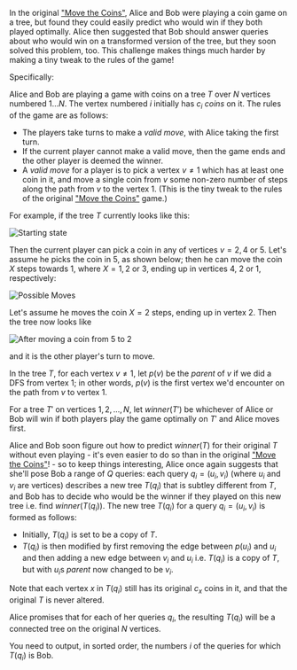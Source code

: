 In the original ["Move the Coins"](https://www.hackerrank.com/challenges/move-the-coins/problem), Alice and Bob were playing a coin game on a tree, but found they could easily predict who would win if they both played optimally.  Alice then suggested that Bob should answer queries about who would win on a transformed version of the tree, but they soon solved this problem, too.  This challenge makes things much harder by making a tiny tweak to the rules of the game!

Specifically:

Alice and Bob are playing a game with coins on a tree $T$ over $N$ vertices numbered $1...N$.  The vertex numbered $i$ initially has $c_i$ *coins* on it.  The rules of the game are as follows:

-  The players take turns to make a *valid move*, with Alice taking the first turn.
- If the current player cannot make a valid move, then the game ends and the other player is deemed the winner.
- A *valid move* for a player is to pick a vertex $v \ne 1$ which has at least one coin in it, and move a single coin from $v$ some non-zero number of steps along the path from $v$ to the vertex $1$. (This is the tiny tweak to the rules of the original ["Move the Coins"](https://www.hackerrank.com/challenges/move-the-coins/problem) game.)


For example, if the tree $T$ currently looks like this:


![Starting state](images/move-the-coins-2-example-move-example-1of2.png)

Then the current player can pick a coin in any of vertices $v = 2, 4$ or $5$.  Let's assume he picks the coin in $5$, as shown below; then he can move the coin $X$ steps towards $1$, where $X=1,2$ or $3$, ending up in vertices $4$, $2$ or $1$, respectively:


![Possible Moves](images/move-the-coins-2-example-move-example-2of2.png)

Let's assume he moves the coin $X=2$ steps, ending up in vertex $2$.  Then the tree now looks like 


![After moving a coin from 5 to 2](images/move-the-coins-2-example-move-example-3of3.png)

and it is the other player's turn to move.

In the tree $T$, for each vertex $v \ne 1$, let $p(v)$ be the *parent* of $v$ if we did a DFS from vertex $1$; in other words, $p(v)$ is the first vertex we'd encounter on the path from $v$ to vertex $1$.

For a tree $T'$ on vertices $1,2,...,N$, let $\textit{winner}(T')$ be whichever of Alice or Bob will win if both players play the game optimally on $T'$ and Alice moves first.

Alice and Bob soon figure out how to predict $\textit{winner}(T)$ for their original $T$ without even playing - it's even easier to do so than in the original ["Move the Coins"](https://www.hackerrank.com/challenges/move-the-coins/problem)! - so to keep things interesting, Alice once again suggests that she'll pose Bob a range of $Q$ queries: each query $q_i=(u_i,v_i)$ (where $u_i$ and $v_i$ are vertices) describes a new tree $T(q_i)$ that is subtley different from $T$, and Bob has to decide who would be the winner if they played on this new tree i.e. find $\textit{winner}(T(q_i))$.  The new tree $T(q_i)$ for a query $q_i=(u_i,v_i)$ is formed as follows:

- Initially, $T(q_i)$ is set to be a copy of $T$.
- $T(q_i)$ is then modified by first removing the edge between $p(u_i)$ and $u_i$ and then adding a new edge between $v_i$ and $u_i$ i.e. $T(q_i)$ is a copy of $T$, but with $u_i$s *parent* now changed to be $v_i$.

Note that each vertex $x$ in $T(q_i)$ still has its original $c_x$ coins in it, and that the original $T$ is never altered.

Alice promises that for each of her queries $q_i$, the resulting $T(q_i)$ will be a connected tree on the original $N$ vertices.

You need to output, in sorted order, the numbers $i$ of the queries for which $T(q_i)$ is Bob. 

